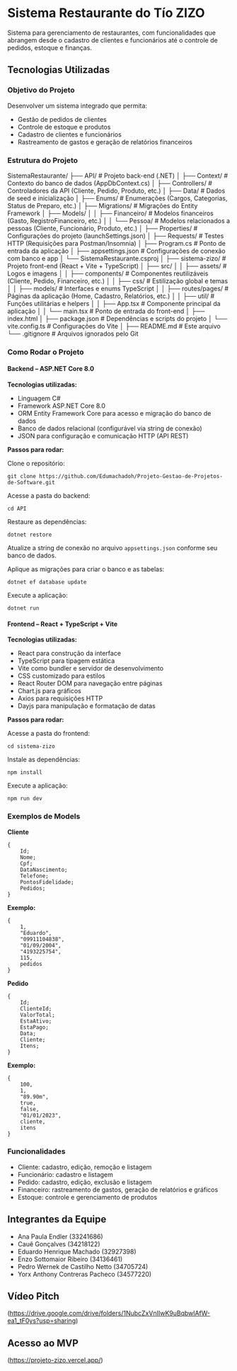 # Sistema Restaurante do Tío ZIZO

Sistema para gerenciamento de restaurantes, com funcionalidades que abrangem desde o cadastro de clientes e funcionários até o controle de pedidos, estoque e finanças.

## Tecnologias Utilizadas

### Objetivo do Projeto
Desenvolver um sistema integrado que permita:
- Gestão de pedidos de clientes
- Controle de estoque e produtos
- Cadastro de clientes e funcionários
- Rastreamento de gastos e geração de relatórios financeiros

### Estrutura do Projeto

SistemaRestaurante/
├── API/                       # Projeto back-end (.NET)
│   ├── Context/              # Contexto do banco de dados (AppDbContext.cs)
│   ├── Controllers/          # Controladores da API (Cliente, Pedido, Produto, etc.)
│   ├── Data/                 # Dados de seed e inicialização
│   ├── Enums/                # Enumerações (Cargos, Categorias, Status de Preparo, etc.)
│   ├── Migrations/           # Migrações do Entity Framework
│   ├── Models/
│   │   ├── Financeiro/       # Modelos financeiros (Gasto, RegistroFinanceiro, etc.)
│   │   └── Pessoa/           # Modelos relacionados a pessoas (Cliente, Funcionário, Produto, etc.)
│   ├── Properties/           # Configurações do projeto (launchSettings.json)
│   ├── Requests/             # Testes HTTP (Requisições para Postman/Insomnia)
│   ├── Program.cs            # Ponto de entrada da aplicação
│   ├── appsettings.json      # Configurações de conexão com banco e app
│   └── SistemaRestaurante.csproj
│
├── sistema-zizo/             # Projeto front-end (React + Vite + TypeScript)
│   ├── src/
│   │   ├── assets/           # Logos e imagens
│   │   ├── components/       # Componentes reutilizáveis (Cliente, Pedido, Financeiro, etc.)
│   │   ├── css/              # Estilização global e temas
│   │   ├── models/           # Interfaces e enums TypeScript
│   │   ├── routes/pages/     # Páginas da aplicação (Home, Cadastro, Relatórios, etc.)
│   │   ├── util/             # Funções utilitárias e helpers
│   │   ├── App.tsx           # Componente principal da aplicação
│   │   └── main.tsx          # Ponto de entrada do front-end
│   ├── index.html
│   ├── package.json          # Dependências e scripts do projeto
│   └── vite.config.ts        # Configurações do Vite
│
├── README.md                 # Este arquivo
└── .gitignore                # Arquivos ignorados pelo Git

### Como Rodar o Projeto

#### Backend – ASP.NET Core 8.0

**Tecnologias utilizadas:**
- Linguagem C#
- Framework ASP.NET Core 8.0
- ORM Entity Framework Core para acesso e migração do banco de dados
- Banco de dados relacional (configurável via string de conexão)
- JSON para configuração e comunicação HTTP (API REST)

**Passos para rodar:**

Clone o repositório:

```
git clone https://github.com/Edumachadoh/Projeto-Gestao-de-Projetos-de-Software.git
```

Acesse a pasta do backend:

```
cd API
```

Restaure as dependências:

```
dotnet restore
```

Atualize a string de conexão no arquivo `appsettings.json` conforme seu banco de dados.

Aplique as migrações para criar o banco e as tabelas:

```
dotnet ef database update
```

Execute a aplicação:

```
dotnet run
```

#### Frontend – React + TypeScript + Vite

**Tecnologias utilizadas:**
- React para construção da interface
- TypeScript para tipagem estática
- Vite como bundler e servidor de desenvolvimento
- CSS customizado para estilos
- React Router DOM para navegação entre páginas
- Chart.js para gráficos
- Axios para requisições HTTP
- Dayjs para manipulação e formatação de datas

**Passos para rodar:**

Acesse a pasta do frontend:

```
cd sistema-zizo
```

Instale as dependências:

```
npm install
```

Execute a aplicação:

```
npm run dev
```

### Exemplos de Models

**Cliente**
```
{
    Id;
    Nome;
    Cpf;
    DataNascimento;
    Telefone;
    PontosFidelidade;
    Pedidos;
}
```

**Exemplo:**
```
{
    1,
    "Eduardo",
    "09911104838",
    "01/09/2004",
    "4193225754",
    115,
    pedidos
}
```

**Pedido**
```
{
    Id;
    ClienteId;
    ValorTotal;
    EstaAtivo;
    EstaPago;
    Data;
    Cliente;
    Itens;
}
```

**Exemplo:**
```
{
    100,
    1,
    "89.90m",
    true,
    false,
    "01/01/2023",
    cliente,
    itens
}
```

### Funcionalidades

- Cliente: cadastro, edição, remoção e listagem
- Funcionário: cadastro e listagem
- Pedido: cadastro, edição, exclusão e listagem
- Financeiro: rastreamento de gastos, geração de relatórios e gráficos
- Estoque: controle e gerenciamento de produtos

## Integrantes da Equipe

- Ana Paula Endler (33241686)  
- Cauê Gonçalves (34218122)  
- Eduardo Henrique Machado (32927398)  
- Enzo Sottomaior Ribeiro (34136461)  
- Pedro Wernek de Castilho Netto (34705724)  
- Yorx Anthony Contreras Pacheco (34577220)  

## Vídeo Pitch

(https://drive.google.com/drive/folders/1NubcZxVnIIwK9uBqbwlAfW-ea1_tF0ys?usp=sharing)

## Acesso ao MVP

(https://projeto-zizo.vercel.app/)